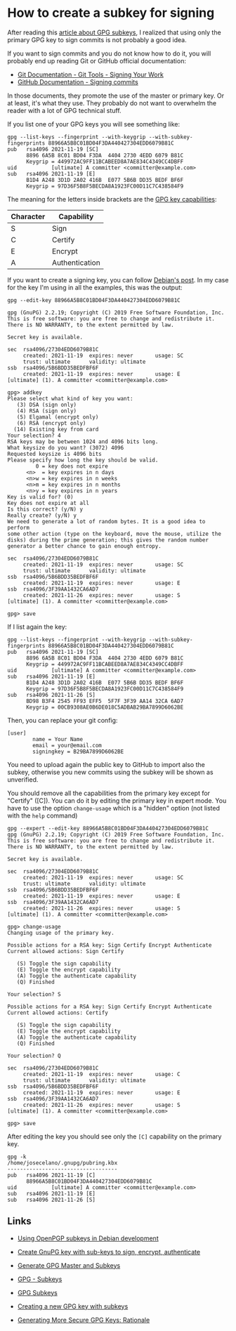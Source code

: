# How to create a subkey for signing

After reading this [article about GPG subkeys](https://wiki.debian.org/Subkeys), I realized that using only the primary GPG key to sign commits is not probably a good idea.

If you want to sign commits and you do not know how to do it, you will probably end up reading Git or GitHub official documentation:

- [Git Documentation - Git Tools - Signing Your Work](https://git-scm.com/book/en/v2/Git-Tools-Signing-Your-Work)
- [GitHub Documentation - Signing commits](https://docs.github.com/en/authentication/managing-commit-signature-verification/signing-commits)

In those documents, they promote the use of the master or primary key. Or at least, it's what they use. They probably do not want to overwhelm the reader with a lot of GPG technical stuff.

If you list one of your GPG keys you will see something like:

```text
gpg --list-keys --fingerprint --with-keygrip --with-subkey-fingerprints 88966A5B8C01BD04F3DA440427304EDD6079B81C
pub   rsa4096 2021-11-19 [SC]
      8896 6A5B 8C01 BD04 F3DA  4404 2730 4EDD 6079 B81C
      Keygrip = 449972AC9FF11BCABEED8A7AE834C4349CC4DBFF
uid           [ultimate] A committer <committer@example.com>
sub   rsa4096 2021-11-19 [E]
      B1D4 A248 3D1D 2A02 416B  E077 5B6B DD35 BEDF BF6F
      Keygrip = 97D36F5B8F5BECDA8A1923FC00D11C7C438584F9
```

The meaning for the letters inside brackets are the [GPG key capabilities](https://github.com/gpg/gnupg/blob/master/doc/DETAILS#field-12---key-capabilities):

| Character | Capability |
| ------------- | ------------- |
| S  | Sign |
| C   | Certify |
| E   | Encrypt |
| A   | Authentication |

If you want to create a signing key, you can follow [Debian's post](https://wiki.debian.org/Subkeys). In my case for the key I'm using in all the examples, this was the output:

```text
gpg --edit-key 88966A5B8C01BD04F3DA440427304EDD6079B81C

gpg (GnuPG) 2.2.19; Copyright (C) 2019 Free Software Foundation, Inc.
This is free software: you are free to change and redistribute it.
There is NO WARRANTY, to the extent permitted by law.

Secret key is available.

sec  rsa4096/27304EDD6079B81C
     created: 2021-11-19  expires: never       usage: SC  
     trust: ultimate      validity: ultimate
ssb  rsa4096/5B6BDD35BEDFBF6F
     created: 2021-11-19  expires: never       usage: E   
[ultimate] (1). A committer <committer@example.com>

gpg> addkey
Please select what kind of key you want:
   (3) DSA (sign only)
   (4) RSA (sign only)
   (5) Elgamal (encrypt only)
   (6) RSA (encrypt only)
  (14) Existing key from card
Your selection? 4
RSA keys may be between 1024 and 4096 bits long.
What keysize do you want? (3072) 4096
Requested keysize is 4096 bits
Please specify how long the key should be valid.
         0 = key does not expire
      <n>  = key expires in n days
      <n>w = key expires in n weeks
      <n>m = key expires in n months
      <n>y = key expires in n years
Key is valid for? (0) 
Key does not expire at all
Is this correct? (y/N) y
Really create? (y/N) y
We need to generate a lot of random bytes. It is a good idea to perform
some other action (type on the keyboard, move the mouse, utilize the
disks) during the prime generation; this gives the random number
generator a better chance to gain enough entropy.

sec  rsa4096/27304EDD6079B81C
     created: 2021-11-19  expires: never       usage: SC  
     trust: ultimate      validity: ultimate
ssb  rsa4096/5B6BDD35BEDFBF6F
     created: 2021-11-19  expires: never       usage: E   
ssb  rsa4096/3F39AA1432CA6AD7
     created: 2021-11-26  expires: never       usage: S   
[ultimate] (1). A committer <committer@example.com>

gpg> save
```

If I list again the key:

```text
gpg --list-keys --fingerprint --with-keygrip --with-subkey-fingerprints 88966A5B8C01BD04F3DA440427304EDD6079B81C
pub   rsa4096 2021-11-19 [SC]
      8896 6A5B 8C01 BD04 F3DA  4404 2730 4EDD 6079 B81C
      Keygrip = 449972AC9FF11BCABEED8A7AE834C4349CC4DBFF
uid           [ultimate] A committer <committer@example.com>
sub   rsa4096 2021-11-19 [E]
      B1D4 A248 3D1D 2A02 416B  E077 5B6B DD35 BEDF BF6F
      Keygrip = 97D36F5B8F5BECDA8A1923FC00D11C7C438584F9
sub   rsa4096 2021-11-26 [S]
      BD98 B3F4 2545 FF93 EFF5  5F7F 3F39 AA14 32CA 6AD7
      Keygrip = 00CB9308AE0B6DE018C5ADBAB29BA7899D6062BE
```

Then, you can replace your git config:

```text
[user]
        name = Your Name
        email = your@email.com
        signingkey = B29BA7899D6062BE
```

You need to upload again the public key to GitHub to import also the subkey, otherwise you new commits using the subkey will be shown as unverified.

You should remove all the capabilities from the primary key except for "Certify" ([C]). You can do it by editing the primary key in expert mode. You have to use the option `change-usage` which is a "hidden" option (not listed with the `help` command)

```shell
gpg --expert --edit-key 88966A5B8C01BD04F3DA440427304EDD6079B81C
gpg (GnuPG) 2.2.19; Copyright (C) 2019 Free Software Foundation, Inc.
This is free software: you are free to change and redistribute it.
There is NO WARRANTY, to the extent permitted by law.

Secret key is available.

sec  rsa4096/27304EDD6079B81C
     created: 2021-11-19  expires: never       usage: SC  
     trust: ultimate      validity: ultimate
ssb  rsa4096/5B6BDD35BEDFBF6F
     created: 2021-11-19  expires: never       usage: E   
ssb  rsa4096/3F39AA1432CA6AD7
     created: 2021-11-26  expires: never       usage: S   
[ultimate] (1). A committer <committer@example.com>

gpg> change-usage
Changing usage of the primary key.

Possible actions for a RSA key: Sign Certify Encrypt Authenticate 
Current allowed actions: Sign Certify 

   (S) Toggle the sign capability
   (E) Toggle the encrypt capability
   (A) Toggle the authenticate capability
   (Q) Finished

Your selection? S

Possible actions for a RSA key: Sign Certify Encrypt Authenticate 
Current allowed actions: Certify 

   (S) Toggle the sign capability
   (E) Toggle the encrypt capability
   (A) Toggle the authenticate capability
   (Q) Finished

Your selection? Q

sec  rsa4096/27304EDD6079B81C
     created: 2021-11-19  expires: never       usage: C   
     trust: ultimate      validity: ultimate
ssb  rsa4096/5B6BDD35BEDFBF6F
     created: 2021-11-19  expires: never       usage: E   
ssb  rsa4096/3F39AA1432CA6AD7
     created: 2021-11-26  expires: never       usage: S   
[ultimate] (1). A committer <committer@example.com>

gpg> save
```

After editing the key you should see only the `[C]` capability on the primary key.

```shell
gpg -k
/home/josecelano/.gnupg/pubring.kbx
-----------------------------------
pub   rsa4096 2021-11-19 [C]
      88966A5B8C01BD04F3DA440427304EDD6079B81C
uid           [ultimate] A committer <committer@example.com>
sub   rsa4096 2021-11-19 [E]
sub   rsa4096 2021-11-26 [S]
```

## Links

- [Using OpenPGP subkeys in Debian development](https://wiki.debian.org/Subkeys)

- [Create GnuPG key with sub-keys to sign, encrypt, authenticate](https://blog.tinned-software.net/create-gnupg-key-with-sub-keys-to-sign-encrypt-authenticate/)
- [Generate GPG Master and Subkeys](https://blog.programster.org/generating-gpg-master-and-subkeys)
- [GPG - Subkeys](https://blog.programster.org/gpg-subkeys)
- [GPG Subkeys](https://oguya.ch/posts/2016-04-01-gpg-subkeys/)
- [Creating a new GPG key with subkeys](https://www.void.gr/kargig/blog/2013/12/02/creating-a-new-gpg-key-with-subkeys/)
- [Generating More Secure GPG Keys: Rationale](https://spin.atomicobject.com/2013/10/23/secure-gpg-keys/)
